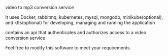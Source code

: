 video to mp3 conversion service


It uses Docker, rabbitmq, kubernetes, mysql, mongodb, minikube(optional),  
and k9s(optional) for developing, managing and running the application

contains an api that authenticates and authorizes access to a video conversion service

Feel free to modify this software to meet your requirements.
